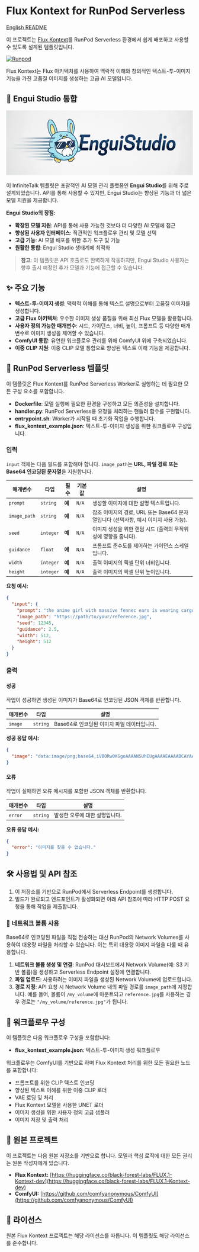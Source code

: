 # Flux Kontext for RunPod Serverless
[English README](README.md)

이 프로젝트는 [Flux Kontext](https://github.com/Comfy-Org/Flux_Kontext)를 RunPod Serverless 환경에서 쉽게 배포하고 사용할 수 있도록 설계된 템플릿입니다.

[![Runpod](https://api.runpod.io/badge/wlsdml1114/Flux-tontext_Runpod_hub)](https://console.runpod.io/hub/wlsdml1114/Flux-tontext_Runpod_hub)

Flux Kontext는 Flux 아키텍처를 사용하여 맥락적 이해와 창의적인 텍스트-투-이미지 기능을 가진 고품질 이미지를 생성하는 고급 AI 모델입니다.

## 🎨 Engui Studio 통합

[![EnguiStudio](https://raw.githubusercontent.com/wlsdml1114/Engui_Studio/main/assets/banner.png)](https://github.com/wlsdml1114/Engui_Studio)

이 InfiniteTalk 템플릿은 포괄적인 AI 모델 관리 플랫폼인 **Engui Studio**를 위해 주로 설계되었습니다. API를 통해 사용할 수 있지만, Engui Studio는 향상된 기능과 더 넓은 모델 지원을 제공합니다.

**Engui Studio의 장점:**
- **확장된 모델 지원**: API를 통해 사용 가능한 것보다 더 다양한 AI 모델에 접근
- **향상된 사용자 인터페이스**: 직관적인 워크플로우 관리 및 모델 선택
- **고급 기능**: AI 모델 배포를 위한 추가 도구 및 기능
- **원활한 통합**: Engui Studio 생태계에 최적화

> **참고**: 이 템플릿은 API 호출로도 완벽하게 작동하지만, Engui Studio 사용자는 향후 출시 예정인 추가 모델과 기능에 접근할 수 있습니다.

## ✨ 주요 기능

*   **텍스트-투-이미지 생성**: 맥락적 이해를 통해 텍스트 설명으로부터 고품질 이미지를 생성합니다.
*   **고급 Flux 아키텍처**: 우수한 이미지 생성 품질을 위해 최신 Flux 모델을 활용합니다.
*   **사용자 정의 가능한 매개변수**: 시드, 가이던스, 너비, 높이, 프롬프트 등 다양한 매개변수로 이미지 생성을 제어할 수 있습니다.
*   **ComfyUI 통합**: 유연한 워크플로우 관리를 위해 ComfyUI 위에 구축되었습니다.
*   **이중 CLIP 지원**: 이중 CLIP 모델 통합으로 향상된 텍스트 이해 기능을 제공합니다.

## 🚀 RunPod Serverless 템플릿

이 템플릿은 Flux Kontext를 RunPod Serverless Worker로 실행하는 데 필요한 모든 구성 요소를 포함합니다.

*   **Dockerfile**: 모델 실행에 필요한 환경을 구성하고 모든 의존성을 설치합니다.
*   **handler.py**: RunPod Serverless용 요청을 처리하는 핸들러 함수를 구현합니다.
*   **entrypoint.sh**: Worker가 시작될 때 초기화 작업을 수행합니다.
*   **flux_kontext_example.json**: 텍스트-투-이미지 생성을 위한 워크플로우 구성입니다.

### 입력

`input` 객체는 다음 필드를 포함해야 합니다. `image_path`는 **URL, 파일 경로 또는 Base64 인코딩된 문자열**을 지원합니다.

| 매개변수 | 타입 | 필수 | 기본값 | 설명 |
| --- | --- | --- | --- | --- |
| `prompt` | `string` | **예** | `N/A` | 생성할 이미지에 대한 설명 텍스트입니다. |
| `image_path` | `string` | **예** | `N/A` | 참조 이미지의 경로, URL 또는 Base64 문자열입니다 (선택사항, 예시 이미지 사용 가능). |
| `seed` | `integer` | **예** | `N/A` | 이미지 생성을 위한 랜덤 시드 (출력의 무작위성에 영향을 줍니다). |
| `guidance` | `float` | **예** | `N/A` | 프롬프트 준수도를 제어하는 가이던스 스케일입니다. |
| `width` | `integer` | **예** | `N/A` | 출력 이미지의 픽셀 단위 너비입니다. |
| `height` | `integer` | **예** | `N/A` | 출력 이미지의 픽셀 단위 높이입니다. |

**요청 예시:**

```json
{
  "input": {
    "prompt": "the anime girl with massive fennec ears is wearing cargo pants while sitting on a log in the woods biting into a sandwich beside a beautiful alpine lake",
    "image_path": "https://path/to/your/reference.jpg",
    "seed": 12345,
    "guidance": 2.5,
    "width": 512,
    "height": 512
  }
}
```

### 출력

#### 성공

작업이 성공하면 생성된 이미지가 Base64로 인코딩된 JSON 객체를 반환합니다.

| 매개변수 | 타입 | 설명 |
| --- | --- | --- |
| `image` | `string` | Base64로 인코딩된 이미지 파일 데이터입니다. |

**성공 응답 예시:**

```json
{
  "image": "data:image/png;base64,iVBORw0KGgoAAAANSUhEUgAAAAEAAAABCAYAAAAfFcSJAAAADUlEQVR42mNkYPhfDwAChwGA60e6kgAAAABJRU5ErkJggg=="
}
```

#### 오류

작업이 실패하면 오류 메시지를 포함한 JSON 객체를 반환합니다.

| 매개변수 | 타입 | 설명 |
| --- | --- | --- |
| `error` | `string` | 발생한 오류에 대한 설명입니다. |

**오류 응답 예시:**

```json
{
  "error": "이미지를 찾을 수 없습니다."
}
```

## 🛠️ 사용법 및 API 참조

1.  이 저장소를 기반으로 RunPod에서 Serverless Endpoint를 생성합니다.
2.  빌드가 완료되고 엔드포인트가 활성화되면 아래 API 참조에 따라 HTTP POST 요청을 통해 작업을 제출합니다.

### 📁 네트워크 볼륨 사용

Base64로 인코딩된 파일을 직접 전송하는 대신 RunPod의 Network Volumes를 사용하여 대용량 파일을 처리할 수 있습니다. 이는 특히 대용량 이미지 파일을 다룰 때 유용합니다.

1.  **네트워크 볼륨 생성 및 연결**: RunPod 대시보드에서 Network Volume(예: S3 기반 볼륨)을 생성하고 Serverless Endpoint 설정에 연결합니다.
2.  **파일 업로드**: 사용하려는 이미지 파일을 생성된 Network Volume에 업로드합니다.
3.  **경로 지정**: API 요청 시 Network Volume 내의 파일 경로를 `image_path`에 지정합니다. 예를 들어, 볼륨이 `/my_volume`에 마운트되고 `reference.jpg`를 사용하는 경우 경로는 `"/my_volume/reference.jpg"`가 됩니다.

## 🔧 워크플로우 구성

이 템플릿은 다음 워크플로우 구성을 포함합니다:

*   **flux_kontext_example.json**: 텍스트-투-이미지 생성 워크플로우

워크플로우는 ComfyUI를 기반으로 하며 Flux Kontext 처리를 위한 모든 필요한 노드를 포함합니다:
- 프롬프트를 위한 CLIP 텍스트 인코딩
- 향상된 텍스트 이해를 위한 이중 CLIP 로더
- VAE 로딩 및 처리
- Flux Kontext 모델을 사용한 UNET 로더
- 이미지 생성을 위한 사용자 정의 고급 샘플러
- 이미지 저장 및 출력 처리

## 🙏 원본 프로젝트

이 프로젝트는 다음 원본 저장소를 기반으로 합니다. 모델과 핵심 로직에 대한 모든 권리는 원본 작성자에게 있습니다.

*   **Flux Kontext:** [https://huggingface.co/black-forest-labs/FLUX.1-Kontext-dev](https://huggingface.co/black-forest-labs/FLUX.1-Kontext-dev)
*   **ComfyUI:** [https://github.com/comfyanonymous/ComfyUI](https://github.com/comfyanonymous/ComfyUI)

## 📄 라이선스

원본 Flux Kontext 프로젝트는 해당 라이선스를 따릅니다. 이 템플릿도 해당 라이선스를 준수합니다.
